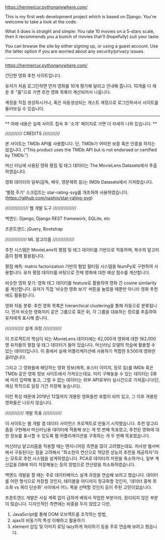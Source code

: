 https://hermercur.pythonanywhere.com/

This is my first web development project which is based on Django. You're welcome to take a look at the code.

What it does is straight and simple: You rate 10 movies on a 5-stars scale, then it recommends you a bunch of movies that'll (hopefully) suit your taste.

You can browse the site by either signing up, or using a guest account. Use the latter option if you are worried about any security/privacy issues.

---

https://hermercur.pythonanywhere.com/

간단한 영화 추천 사이트입니다.

유저가 처음 로그인하면 먼저 영화를 10개 평가해 달라고 안내해 줍니다. 10개를 다 채운 후 "홈"으로 가면 추천 영화 목록이 계산되어서 나옵니다.

계정을 직접 생성하시거나, 혹은 자동생성되는 게스트 계정으로 로그인하셔서 사이트를 둘러보실 수 있습니다.

---

** 아래 내용은 실제 사이트 접속 후 '소개' 페이지로 가면 더 자세히 나와 있습니다. **

/////////// CREDITS ///////////

본 사이트는 TMDb API를 사용합니다. 단, TMDb가 어떠한 보증 혹은 인증을 하지는 않습니다. ("This product uses the TMDb API but is not endorsed or certified by TMDb.")

머신 러닝에 사용된 영화 평점 및 태그 데이터는 The MovieLens Datasets에서 추출하였습니다.

영화 데이터의 일부(감독, 배우, 영문제목 등)는 IMDb Datasets에서 가져왔습니다.

'별점 주기' 스크립트는 star-rating-svg를 개조하여 사용하였습니다. (https://github.com/nashio/star-rating-svg)

/////////////// 웹 개발 도구 ///////////////

백엔드: Django, Django REST framework, SQLite, etc

프론트엔드: jQuery, Bootstrap

////////////// ML 알고리즘 //////////////

추천 시스템은 MovieLens의 평점 및 태그 데이터를 기반으로 작동하며, 복수의 알고리즘이 함께 활용됩니다.

평점 예측: matrix factorization 기반의 협업 필터링 시스템을 NumPy로 구현하여 사용합니다. 유저 평점 데이터를 바탕으로 전체 영화에 대한 예상 점수를 계산합니다.

비슷한 영화 찾기: 영화 태그 데이터를 feature로 활용하여 영화 간 cosine similarity를 계산합니다. 유저가 직접 '비슷한 영화 보기' 버튼을 눌렀을 때뿐만 아니라 영화 추천에도 활용됩니다.

영화 자동 분류: 추천 영화 목록은 hierarchical clustering을 통해 자동으로 분류됩니다. 먼저 비슷한 영화끼리 같은 그룹으로 묶은 뒤, 각 그룹을 대표하는 장르를 추출하여 유저에게 표시해 줍니다.

//////////// 설계 과정 ////////////

이 프로젝트의 핵심이 되는 MovieLens 데이터에는 62,000개 영화에 대한 162,000명 유저들의 평점 및 태그 데이터가 들어 있습니다. 머신러닝 모델의 학습에 활용할 수 있는 데이터입니다. 이 중에서 실제 어플리케이션에 사용하기 적합한 9,500개 영화만 골라냅니다.

그리고 그 영화들에 해당하는 영화 정보(제목, 포스터 이미지, 장르 등)를 IMDb 혹은 TMDb 같은 영화 정보 사이트에서 가져오는데요. 미리 구해놓을 수 있는 데이터는 DB에 미리 입력해 놓고, 그럴 수 없는 데이터는 외부 API로부터 실시간으로 가져옵니다(단, 캐싱 목적으로 일정 기간 저장해 놓습니다).

이런 특성 때문에 2019년 12월까지 개봉된 영화들만 포함이 되어 있고, 그 이후 개봉된 영화들은 나오지 않습니다.

//////////// 개발 목표 ////////////

이 사이트는 웹 개발 겸 데이터 사이언스 프로젝트로 만들기 시작했습니다. 추천 알고리즘을 구현해서 머신러닝용 데이터에 적용해 보는 게 첫 번째 목표였고, 추천된 영화에 대한 정보를 표시할 수 있도록 웹 어플리케이션을 구축하는 게 두 번째 목표였습니다.

머신러닝 알고리즘을 적용할 때는 엔지니어링 측면을 많이 고려했는데요. 저사양 웹서버에서 구동된다는 점을 고려해서 "최소한의 연산으로 적당한 성능의 추천을 제공하자"라는 모토로 추천 시스템을 설계하였습니다. PCA로 데이터의 차원을 축소하거나, 일부 계산값을 DB에 미리 저장해놓는 등의 방법으로 연산량을 최소화하였습니다.

백엔드 개발을 할 때는 주로 데이터베이스 설계 과정을 연습해 보려고 했습니다. 데이터를 어떤 형식으로 저장할 것인지, 테이블을 어디까지 정규화할 것인지, '데이터 중복 최소화 vs 쿼리 단순화' 사이에서 어느 쪽을 선택할 것인지 등이 주된 고민이었습니다.

프론트엔드 개발은 사실 계획 없이 급하게 배워서 작업한 부분이라, 정리되지 않은 부분이 많습니다. 디자인적인 측면에는 비중을 두지 않았고 다만,

1. JavaScript를 통해 DOM 오브젝트를 조작하는 방법,
2. ajax의 비동기적 특성 이해하고 활용하기
3. element 삽입 및 이미지 로딩 lazy하게 처리하기
   등을 주로 연습해 보려고 했습니다.
